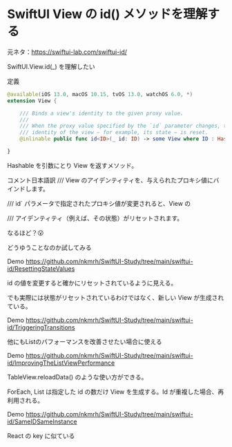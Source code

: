 # SwiftUI View の id() メソッドを理解する

元ネタ：https://swiftui-lab.com/swiftui-id/

SwiftUI.View.id(_) を理解したい

定義

```swift
@available(iOS 13.0, macOS 10.15, tvOS 13.0, watchOS 6.0, *)
extension View {

    /// Binds a view's identity to the given proxy value.
    ///
    /// When the proxy value specified by the `id` parameter changes, the
    /// identity of the view — for example, its state — is reset.
    @inlinable public func id<ID>(_ id: ID) -> some View where ID : Hashable

}
```

Hashable を引数にとり View を返すメソッド。

コメント日本語訳
/// View のアイデンティティを、与えられたプロキシ値にバインドします。

/// id` パラメータで指定されたプロキシ値が変更されると、View の

/// アイデンティティ（例えば、その状態）がリセットされます。

なるほど？😮

どうゆうことなのか試してみる

Demo
https://github.com/nkmrh/SwiftUI-Study/tree/main/swiftui-id/ResettingStateValues

id の値を変更すると確かにリセットされているように見える。

でも実際には状態がリセットされているわけではなく、新しい View が生成されている。

Demo
https://github.com/nkmrh/SwiftUI-Study/tree/main/swiftui-id/TriggeringTransitions

他にもListのパフォーマンスを改善させたい場合に使える

Demo
https://github.com/nkmrh/SwiftUI-Study/tree/main/swiftui-id/ImprovingTheListViewPerformance

TableView.reloadData() のような使い方ができる。

ForEach, List は指定した id の数だけ View を生成する。Id が重複した場合、再利用される。

Demo
https://github.com/nkmrh/SwiftUI-Study/tree/main/swiftui-id/SameIDSameInstance

React の key に似ている
